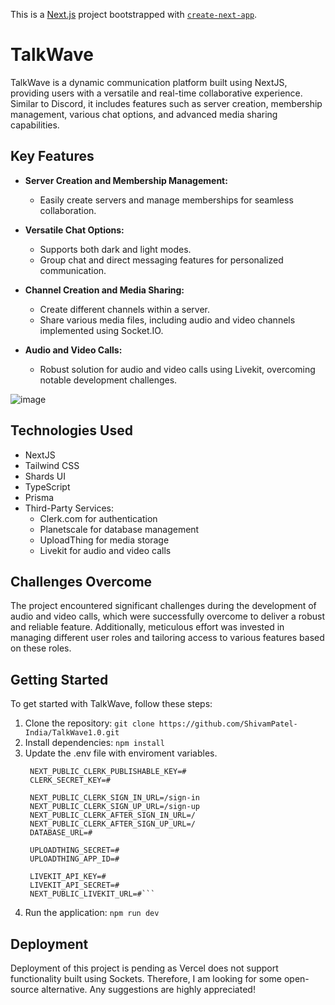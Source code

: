 This is a [Next.js](https://nextjs.org/) project bootstrapped with [`create-next-app`](https://github.com/vercel/next.js/tree/canary/packages/create-next-app).

# TalkWave

TalkWave is a dynamic communication platform built using NextJS, providing users with a versatile and real-time collaborative experience. Similar to Discord, it includes features such as server creation, membership management, various chat options, and advanced media sharing capabilities.

## Key Features

- **Server Creation and Membership Management:**
  - Easily create servers and manage memberships for seamless collaboration.

- **Versatile Chat Options:**
  - Supports both dark and light modes.
  - Group chat and direct messaging features for personalized communication.

- **Channel Creation and Media Sharing:**
  - Create different channels within a server.
  - Share various media files, including audio and video channels implemented using Socket.IO.

- **Audio and Video Calls:**
  - Robust solution for audio and video calls using Livekit, overcoming notable development challenges.

![image](https://github.com/ShivamPatel-India/TalkWave1.0/assets/70719016/1c4e1048-6ae9-4cd9-b61e-d5243b4d7cd3)


## Technologies Used

- NextJS
- Tailwind CSS
- Shards UI
- TypeScript
- Prisma
- Third-Party Services:
  - Clerk.com for authentication
  - Planetscale for database management
  - UploadThing for media storage
  - Livekit for audio and video calls

## Challenges Overcome

The project encountered significant challenges during the development of audio and video calls, which were successfully overcome to deliver a robust and reliable feature. Additionally, meticulous effort was invested in managing different user roles and tailoring access to various features based on these roles.

## Getting Started

To get started with TalkWave, follow these steps:

1. Clone the repository: `git clone https://github.com/ShivamPatel-India/TalkWave1.0.git`
2. Install dependencies: `npm install`
3. Update the .env file with enviroment variables.
   ```
    NEXT_PUBLIC_CLERK_PUBLISHABLE_KEY=#
    CLERK_SECRET_KEY=#
    
    NEXT_PUBLIC_CLERK_SIGN_IN_URL=/sign-in
    NEXT_PUBLIC_CLERK_SIGN_UP_URL=/sign-up
    NEXT_PUBLIC_CLERK_AFTER_SIGN_IN_URL=/
    NEXT_PUBLIC_CLERK_AFTER_SIGN_UP_URL=/
    DATABASE_URL=#
    
    UPLOADTHING_SECRET=#
    UPLOADTHING_APP_ID=#
    
    LIVEKIT_API_KEY=#
    LIVEKIT_API_SECRET=#
    NEXT_PUBLIC_LIVEKIT_URL=#```
5. Run the application: `npm run dev`

## Deployment

Deployment of this project is pending as Vercel does not support functionality built using Sockets. Therefore, I am looking for some open-source alternative. Any suggestions are highly appreciated!

